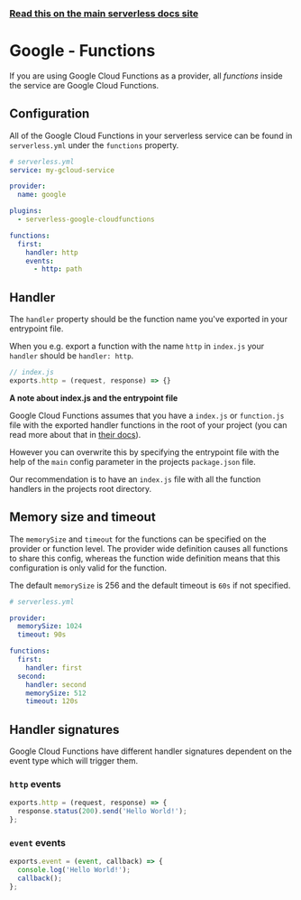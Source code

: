 <!--
title: Serverless Framework - Google Cloud Functions Guide - Functions
menuText: Functions
menuOrder: 5
description: How to configure Google Cloud Functions in the Serverless Framework
layout: Doc
-->

<!-- DOCS-SITE-LINK:START automatically generated  -->
### [Read this on the main serverless docs site](https://www.serverless.com/framework/docs/providers/google/guide/functions)
<!-- DOCS-SITE-LINK:END -->

# Google - Functions

If you are using Google Cloud Functions as a provider, all *functions* inside the service are Google Cloud Functions.

## Configuration

All of the Google Cloud Functions in your serverless service can be found in `serverless.yml` under the `functions` property.

```yml
# serverless.yml
service: my-gcloud-service

provider:
  name: google

plugins:
  - serverless-google-cloudfunctions

functions:
  first:
    handler: http
    events:
      - http: path
```

## Handler

The `handler` property should be the function name you've exported in your entrypoint file.

When you e.g. export a function with the name `http` in `index.js` your `handler` should be `handler: http`.

```javascript
// index.js
exports.http = (request, response) => {}
```

**A note about index.js and the entrypoint file**

Google Cloud Functions assumes that you have a `index.js` or `function.js` file with the exported handler functions in the root of your project (you can read more about that in [their docs](https://cloud.google.com/functions/docs/deploying/)).

However you can overwrite this by specifying the entrypoint file with the help of the `main` config parameter in the projects `package.json` file.

Our recommendation is to have an `index.js` file with all the function handlers in the projects root directory.

## Memory size and timeout

The `memorySize` and `timeout` for the functions can be specified on the provider or function level. The provider wide definition causes all functions to share this config, whereas the function wide definition means that this configuration is only valid for the function.

The default `memorySize` is 256 and the default timeout is `60s` if not specified.

```yml
# serverless.yml

provider:
  memorySize: 1024
  timeout: 90s

functions:
  first:
    handler: first
  second:
    handler: second
    memorySize: 512
    timeout: 120s
```

## Handler signatures

Google Cloud Functions have different handler signatures dependent on the event type which will trigger them.

### `http` events

```javascript
exports.http = (request, response) => {
  response.status(200).send('Hello World!');
};
```

### `event` events

```javascript
exports.event = (event, callback) => {
  console.log('Hello World!');
  callback();
};
```
